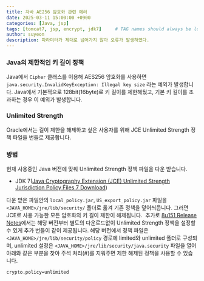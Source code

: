 ```yaml
---
title: 자바 AE256 암호화 관련 에러
date: 2025-03-11 15:00:00 +0900
categories: [Java, jsp]
tags: [tomcat7, jsp, encrypt, jdk7]     # TAG names should always be lowercase
author: suyeon
description: 파라미터가 제대로 넘어가지 않아 오류가 발생하였다.
---
```

### Java의 제한적인 키 길이 정책
Java에서 `Cipher` 클래스를 이용해 AES256 암호화를 사용하면 `java.security.InvalidKeyException: Illegal key size` 라는 예외가 발생합니다.
Java에서 기본적으로 128bit(16byte)로 키 길이를 제한해뒀고, 기본 키 길이를 초과하는 경우 이 예외가 발생합니다.

### Unlimited Strength
Oracle에서는 길이 제한을 해제하고 싶은 사용자를 위해 JCE Unlimited Strength 정책 파일을 번들로 제공합니다.

### 방법
현재 사용중인 Java 버전에 맞춰 Unlimited Strength 정책 파일을 다운 받습니다.
* JDK 7([Java Cryptography Extension \(JCE\) Unlimited Strength Jurisdiction Policy Files 7 Download](https://www.oracle.com/java/technologies/javase-jce7-downloads.html))
  
다운 받은 파일안의 `local_policy.jar`, `US_export_policy.jar` 파일을 `<JAVA_HOME>/jre/lib/security/` 폴더로 옮겨 기존 정책을 덮어씌웁니다. 
그러면 JCE로 사용 가능한 모든 암호화의 키 길이 제한이 해제됩니다.  추가로 [8u151 Release Notes](https://www.oracle.com/java/technologies/javase/8u151-relnotes.html)에서는 해당 버전부터 별도의 다운로드없이 Unlimited Strength 정책을 설정할 수 있게 추가 번들이 같이 제공됩니다. 해당 버전에서 정책 파일은 `<JAVA_HOME>/jre/lib/security/policy` 경로에 limited와 unlimited 폴더로 구성되며, unlimited 설정은 `<JAVA_HOME>/jre/lib/security/java.security` 파일을 열어 아래와 같은 부분을 찾아 주석 처리(#)를 지워주면 제한 해제된 정책을 사용할 수 있습니다.
```text
crypto.policy=unlimited
```
